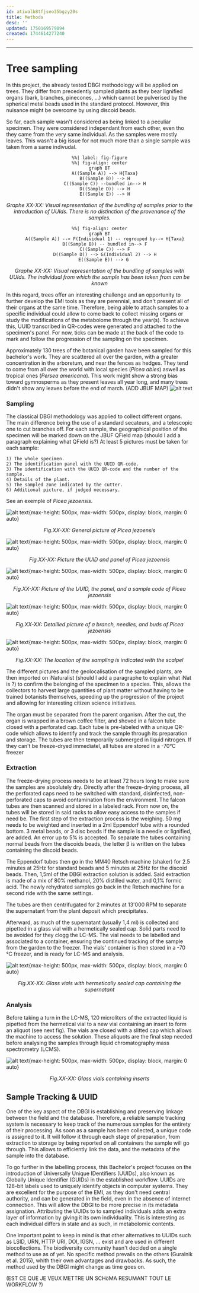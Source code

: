 ```yaml
---
id: atiwalb8tfjseo35bgzy20s
title: Methods
desc: ''
updated: 1750169579094
created: 1744614277240
---
```

---
# Tree sampling
In this project, the already tested DBGI methodology will be applied on trees. They differ from precedently sampled plants as they bear lignified organs (bark, branches, pinecones, ...) which cannot be pulverised by the spherical metal beads used in the standard protocol. However, this nuisance might be overcome by using discoid beads.

So far, each sample wasn't considered as being linked to a peculiar specimen. They were considered independant from each other, even tho they came from the very same individual. As the samples were mostly leaves. This wasn't a big issue for not much more than a single sample was taken from a same indivudal.

<center>

```mermaid
%%| label: fig-figure
%%| fig-align: center
graph BT
    A((Sample A)) --> H{Taxa}
    B((Sample B)) --> H
    C((Sample C)) --bundled in--> H
    D((Sample D)) --> H
    E((Sample E)) --> H

```
</center>

_<center>Graphe XX-XX: Visual representation of the bundling of samples prior to the introduction of UUIds. There is no distinction of the provenance of the samples.</center>_

<center>

```mermaid
%%| fig-align: center
graph BT
    A((Sample A)) --> F(Individual 1) -- regrouped by--> H{Taxa}
    B((Sample B)) -- bundled in--> F
    C((Sample C)) --> F
    D((Sample D)) --> G(Individual 2) --> H
    E((Sample E)) --> G 
```

</center>

_<center>Graphe XX-XX: Visual representation of the bundling of samples with UUIds. The individual from which the sample has been taken from can be known</center>_

In this regard, trees offer an interesting challenge and an opportunity to further develop the EMI tools as they are perennial, and don't present all of their organs at the same time. Therefore, being able to attach samples to a specific individual could allow to come back to collect missing organs or study the modifications of the metabolome through the year(s).
To achieve this, UUID transcribed in QR-codes were generated and attached to the specimen's panel. For now, ticks can be made at the back of the code to mark and follow the progression of the sampling on the specimen.


Approximately 130 trees of the botanical garden have been sampled for this bachelor's work. They are scattered all over the garden, with a greater concentration in the arboretum, and near the fences as hedges. They tend to come from all over the world with local species (_Picea abies_) aswell as tropical ones (_Persea americana_). This work might show a strong bias toward gymnosperms as they present leaves all year long, and many trees didn't show any leaves before the end of march.
(ADD JBUF MAP)
![alt text](CarteJBUF.PNG)


### Sampling

  The classical DBGI methodology was applied to collect different organs. The main difference being the use of a standard secateurs, and a telescopic one to cut branches off.
  For each sample, the geographical position of the specimen will be marked down on the JBUF QField map (should I add a paragraph explaining what QField is?)
  At least 5 pictures must be taken for each sample:

    1) The whole specimen.
    2) The identification panel with the UUID QR-code.
    3) The identification with the UUID QR-code and the number of the sample.
    4) Details of the plant.
    5) The sampled zone indicated by the cutter.
    6) Additional picture, if judged necessary.
  See an exemple of _Picea jezoensis_.
 
   ![alt text](General.jpg){max-height: 500px, max-width: 500px, display: block, margin: 0 auto}
   _<center>Fig.XX-XX: General picture of Picea jezoensis</center>_

  ![alt text](Picea_jezoensis_UUID.jpg){max-height: 500px, max-width: 500px, display: block, margin: 0 auto}
  _<center>Fig.XX-XX: Picture the UUID and panel of Picea jezoensis</center>_

  ![alt text](Picea_jezoensis_UUID+Falcon.jpg){max-height: 500px, max-width: 500px, display: block, margin: 0 auto}
  _<center>Fig.XX-XX: Picture of the UUID, the panel, and a sample code of Picea jezoensis</center>_

  ![alt text](Picea_jezoensis_details.jpg){max-height: 500px, max-width: 500px, display: block, margin: 0 auto}
 _<center>Fig.XX-XX: Detailled picture of a branch, needles, and buds of Picea jezoensis</center>_

  ![alt text](Picea_jezoensis_Cut.jpg){max-height: 500px, max-width: 500px, display: block, margin: 0 auto}
  _<center>Fig.XX-XX: The location of the sampling is indicated with the scalpel</center>_

  The different pictures and the geolocalisation of the sampled plants, are then imported on iNaturalist (should I add a paragraphe to explain what iNat is ?) to confirm the belonging of the specimen to a species. This, allows the collectors to harvest large quantities of plant matter without having to be trained botanists themselves, speeding up the progression of the project and allowing for interesting citizen science initiatives.
  
  The organ must be separated from the parent organism. After the cut, the organ is wrapped in a brown coffee filter, and shoved in a falcon tube closed with a perforated cap. Each tube is pre-labeled with a unique QR-code which allows to identify and track the sample through its preparation and storage.
  The tubes are then temporarily submerged in liquid nitrogen.
  If they can't be freeze-dryed immediatel, all tubes are stored in a -70°C freezer

  ### Extraction 

  The freeze-drying process needs to be at least 72 hours long to make sure the samples are absolutely dry. 
  Directly after the freeze-drying process, all the perforated caps need to be switched with standard, disinfected, non-perforated caps to avoid contamination from the environment. The falcon tubes are then scanned and stored in a labeled rack. From now on, the tubes will be stored in said racks to allow easy access to the samples if need be.
  The first step of the extraction process is the weighing. 50 mg needs to be weighted and inserted in a 2ml Eppendorf tube with a rounded bottom. 3 metal beads, or 3 disc beads if the sample is a needle or lignified, are added. An error up to 5% is accepted. To separate the tubes containing  normal beads from the discoids beads, the letter β is written on the tubes containing the discoid beads.

  The Eppendorf tubes then go in the MM40 Retsch machine (shaker) for 2.5 minutes at 25Hz for standard beads and 5 minutes at 25Hz for the discoid beads. Then, 1,5ml of the DBGI extraction solution is added. Said extraction is made of a mix of 80% methanol, 20% distilled water, and 0,1% formic acid. The newly rehydrated samples go back in the Retsch machine for a second ride with the same settings.
  
  The tubes are then centrifugated for 2 minutes at 13'000 RPM to separate the supernatant from the plant deposit which precipitates.

  Afterward, as much of the supernatant (usually 1,4 ml) is collected and pipetted in a glass vial with a hermetically sealed cap. Solid parts need to be avoided for they clogg the LC-MS.
  The vial needs to be labelled and associated to a container, ensuring the continued tracking of the sample from the garden to the freezer.
  The vials' container is then stored in a -70	°C freezer, and is ready for LC-MS and analysis.

  ![alt text](Extrac_RedCap.jfif){max-height: 500px, max-width: 500px, display: block, margin: 0 auto}
  _<center>Fig.XX-XX: Glass vials with hermetically sealed cap containing the supernatant</center>_


  ### Analysis

 Before taking a turn in the LC-MS, 120 microliters of the extracted liquid is pipetted from the hermetical vial to a new vial containing an insert to form an aliquot (see next fig). The vials are closed with a slitted cap which allows the machine to access the solution. These aliquots are the final step needed before analysing the samples through liquid chromatography mass spectrometry (LCMS).
  
  ![alt text](Extrac_WhiteCap.jfif){max-height: 500px, max-width: 500px, display: block, margin: 0 auto}
  
  _<center>Fig.XX-XX: Glass vials containing inserts</center>_

  ## Sample Tracking & UUID
One of the key aspect of the DBGI is establishing and preserving linkage between the field and the database. Therefore, a reliable sample tracking system is necessary to keep track of the numerous samples for the entirety of their processing. As soon as a sample has been collected, a unique code is assigned to it. It will follow it through each stage of preparation, from extraction to storage by being reported on all containers the sample will go through. This allows to efficiently link the data, and the metadata of the sample into the database.

To go further in the labelling process, this Bachelor's project focuses on the introduction of Universally Unique IDentifiers (UUIDs), also known as Globally Unique Identifier (GUIDs) in the established workflow. UUIDs are 128-bit labels used to uniquely identify objects in computer systems. They are excellent for the purpose of the EMI, as they don't need central authority, and can be generated in the field, even in the absence of internet connection.
This will allow the DBGI to be more precise in its metadata assignation. Attributing the UUIDs to to sampled individuals adds an extra layer of information by giving it its own individuality. This is interesting as each individual differs in state and as such, in metabolomic contents.

One important point to keep in mind is that other alternatives to UUIDs such as LSID, URN, HTTP URI, DOI, IGSN, ... exist and are used in different biocollections. The biodiversity community hasn't decided on a single method to use as of yet. No specific method prevails on the others (Guralnik et al. 2015), whith their own advantages and drawbacks.
As such, the method used by the DBGI might change as time goes on.

(EST CE QUE JE VEUX METTRE UN SCHöMA RESUMANT TOUT LE WORKFLOW ?)